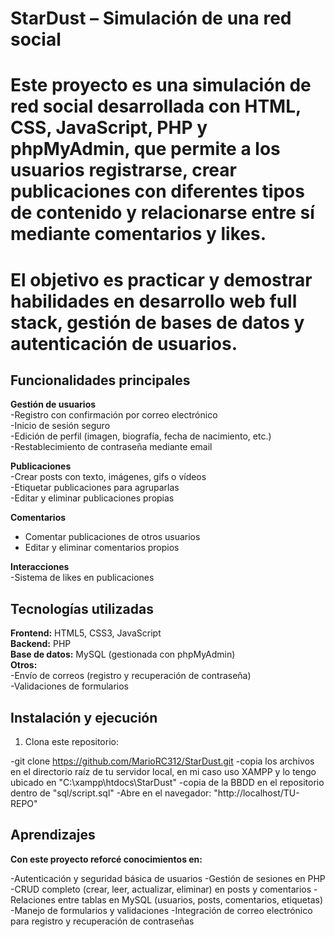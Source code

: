 # StarDust – Simulación de una red social

# Este proyecto es una simulación de red social desarrollada con **HTML, CSS, JavaScript, PHP y phpMyAdmin**, que permite a los usuarios registrarse, crear publicaciones con diferentes tipos de contenido y relacionarse entre sí mediante comentarios y likes.  

# El objetivo es practicar y demostrar habilidades en **desarrollo web full stack**, gestión de bases de datos y autenticación de usuarios.

## Funcionalidades principales

**Gestión de usuarios**  
  -Registro con confirmación por correo electrónico  
  -Inicio de sesión seguro  
  -Edición de perfil (imagen, biografía, fecha de nacimiento, etc.)  
  -Restablecimiento de contraseña mediante email  

**Publicaciones**  
  -Crear posts con texto, imágenes, gifs o vídeos  
  -Etiquetar publicaciones para agruparlas  
  -Editar y eliminar publicaciones propias  

**Comentarios**  
  - Comentar publicaciones de otros usuarios  
  - Editar y eliminar comentarios propios  

**Interacciones**  
  -Sistema de likes en publicaciones  


## Tecnologías utilizadas

**Frontend:** HTML5, CSS3, JavaScript  
**Backend:** PHP  
**Base de datos:** MySQL (gestionada con phpMyAdmin)  
**Otros:**  
  -Envío de correos (registro y recuperación de contraseña)  
  -Validaciones de formularios  

## Instalación y ejecución

1. Clona este repositorio:

  -git clone https://github.com/MarioRC312/StarDust.git
  -copia los archivos en el directorio raíz de tu servidor local, en mi caso uso XAMPP y lo tengo ubicado en "C:\xampp\htdocs\StarDust"
  -copia de la BBDD en el repositorio dentro de "sql/script.sql"
  -Abre en el navegador: "http://localhost/TU-REPO"


## Aprendizajes

**Con este proyecto reforcé conocimientos en:**

  -Autenticación y seguridad básica de usuarios
  -Gestión de sesiones en PHP
  -CRUD completo (crear, leer, actualizar, eliminar) en posts y comentarios
  -Relaciones entre tablas en MySQL (usuarios, posts, comentarios, etiquetas)
  -Manejo de formularios y validaciones
  -Integración de correo electrónico para registro y recuperación de contraseñas